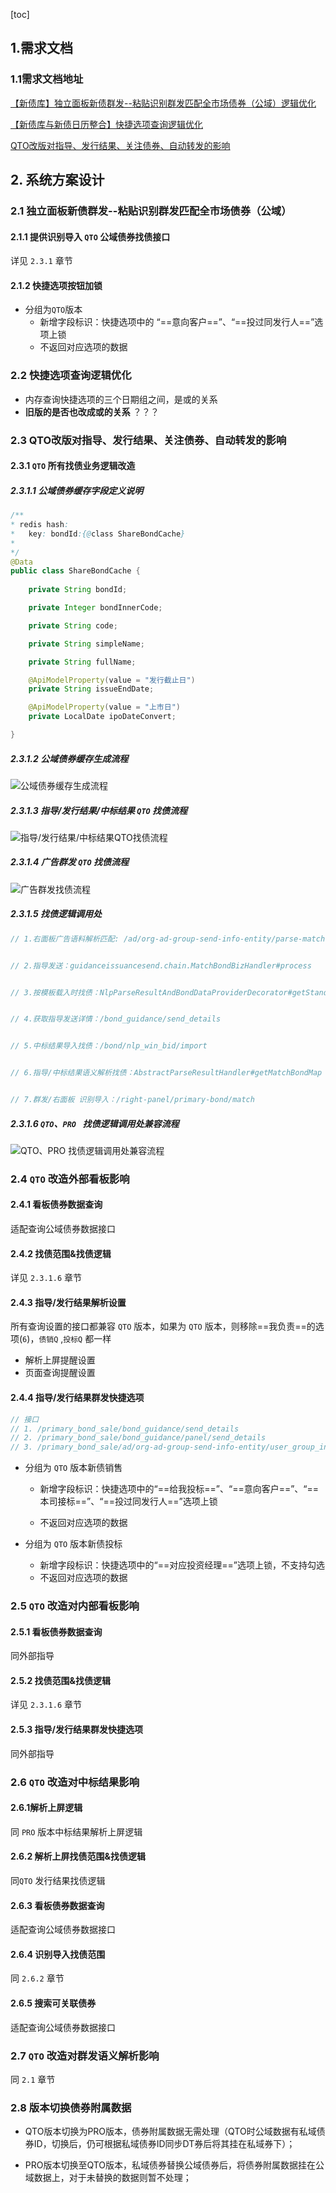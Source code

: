 [toc]

## 1.需求文档

### 1.1需求文档地址

[【新债库】独立面板新债群发--粘贴识别群发匹配全市场债券（公域）逻辑优化](https://www.tapd.cn/62488930/prong/stories/view/1162488930001013917?url_cache_key=from_url_iteration_list_0409fca0abfbf79af454a7800e90ae7c&action_entry_type=stories)

[【新债库与新债日历整合】快捷选项查询逻辑优化](https://www.tapd.cn/62488930/prong/stories/view/1162488930001013782?url_cache_key=from_url_iteration_list_0409fca0abfbf79af454a7800e90ae7c&action_entry_type=stories)

[QTO改版对指导、发行结果、关注债券、自动转发的影响](https://www.tapd.cn/62488930/prong/stories/view/1162488930001013908?url_cache_key=from_url_iteration_list_0409fca0abfbf79af454a7800e90ae7c&action_entry_type=stories)



## 2. 系统方案设计

### 2.1 独立面板新债群发--粘贴识别群发匹配全市场债券（公域）

#### 2.1.1 提供识别导入 `QTO` 公域债券找债接口

详见 `2.3.1` 章节

#### 2.1.2 快捷选项按钮加锁

- 分组为`QTO`版本
  - 新增字段标识：快捷选项中的 “==意向客户==”、“==投过同发行人==”选项上锁
  - 不返回对应选项的数据

### 2.2 快捷选项查询逻辑优化

- 内存查询快捷选项的三个日期组之间，是或的关系
- **旧版的是否也改成或的关系** ？？？



### 2.3 QTO改版对指导、发行结果、关注债券、自动转发的影响

#### 2.3.1 `QTO` 所有找债业务逻辑改造

##### 2.3.1.1 公域债券缓存字段定义说明

```java
/**
* redis hash:
*	key: bondId:{@class ShareBondCache}
*
*/
@Data
public class ShareBondCache {
	
    private String bondId;

    private Integer bondInnerCode;

    private String code;

    private String simpleName;

    private String fullName;

    @ApiModelProperty(value = "发行截止日")
    private String issueEndDate;

    @ApiModelProperty(value = "上市日")
    private LocalDate ipoDateConvert;

}
```

##### 2.3.1.2 公域债券缓存生成流程

![公域债券缓存生成流程](../../_media/V5.32/公域债券找债缓存生成流程.jpg)


##### 2.3.1.3 指导/发行结果/中标结果 `QTO` 找债流程

![指导/发行结果/中标结果QTO找债流程](../../_media/V5.32/指导_发行结果_中标结果QTO找债流程.jpg)


##### 2.3.1.4 广告群发 `QTO` 找债流程

![广告群发找债流程](../../_media/V5.32/广告群发QTO找债流程.jpg)

##### 2.3.1.5 找债逻辑调用处

```java
// 1.右面板广告语料解析匹配: /ad/org-ad-group-send-info-entity/parse-match


// 2.指导发送：guidanceissuancesend.chain.MatchBondBizHandler#process


// 3.按模板载入时找债：NlpParseResultAndBondDataProviderDecorator#getStandardFields


// 4.获取指导发送详情：/bond_guidance/send_details


// 5.中标结果导入找债：/bond/nlp_win_bid/import


// 6.指导/中标结果语义解析找债：AbstractParseResultHandler#getMatchBondMap


// 7.群发/右面板 识别导入：/right-panel/primary-bond/match

```



##### 2.3.1.6 `QTO`、`PRO ` 找债逻辑调用处兼容流程

![`QTO`、`PRO ` 找债逻辑调用处兼容流程](../../_media/V5.32/指导_中标结果QTO、PRO找债逻辑流程.jpg)


### 2.4 `QTO` 改造外部看板影响

#### 2.4.1 看板债券数据查询

适配查询公域债券数据接口

#### 2.4.2 找债范围&找债逻辑

详见 `2.3.1.6` 章节

#### 2.4.3 指导/发行结果解析设置

所有查询设置的接口都兼容 `QTO` 版本，如果为 `QTO` 版本，则移除==我负责==的选项(`6`)，`债销Q` ,`投标Q` 都一样

- 解析上屏提醒设置
- 页面查询提醒设置



#### 2.4.4 指导/发行结果群发快捷选项

```java
// 接口
// 1. /primary_bond_sale/bond_guidance/send_details
// 2. /primary_bond_sale/bond_guidance/panel/send_details
// 3. /primary_bond_sale/ad/org-ad-group-send-info-entity/user_group_info
```



- 分组为 `QTO` 版本新债销售

  - 新增字段标识：快捷选项中的“==给我投标==”、“==意向客户==”、“==本司接标==”、“==投过同发行人==”选项上锁

  - 不返回对应选项的数据

    

- 分组为 `QTO` 版本新债投标

  - 新增字段标识：快捷选项中的“==对应投资经理==”选项上锁，不支持勾选
  - 不返回对应选项的数据



### 2.5 `QTO` 改造对内部看板影响

#### 2.5.1 看板债券数据查询

同外部指导

#### 2.5.2 找债范围&找债逻辑

详见 `2.3.1.6` 章节

#### 2.5.3 指导/发行结果群发快捷选项

同外部指导



### 2.6 `QTO` 改造对中标结果影响

#### 2.6.1解析上屏逻辑

同 `PRO` 版本中标结果解析上屏逻辑



#### 2.6.2 解析上屏找债范围&找债逻辑

同`QTO` 发行结果找债逻辑



#### 2.6.3 看板债券数据查询

适配查询公域债券数据接口



#### 2.6.4 识别导入找债范围

同 `2.6.2` 章节

#### 2.6.5 搜索可关联债券

适配查询公域债券数据接口



### 2.7 `QTO` 改造对群发语义解析影响

同 `2.1` 章节



### 2.8 **版本切换债券附属数据**

- QTO版本切换为PRO版本，债券附属数据无需处理（QTO时公域数据有私域债券ID，切换后，仍可根据私域债券ID同步DT券后将其挂在私域券下）；

- PRO版本切换至QTO版本，私域债券替换公域债券后，将债券附属数据挂在公域数据上，对于未替换的数据则暂不处理；